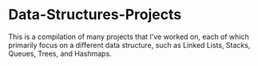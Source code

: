 # Data-Structures-Projects
This is a compilation of many projects that I've worked on, each of which primarily focus on a different data structure, such as Linked Lists, Stacks, Queues, Trees, and Hashmaps.
